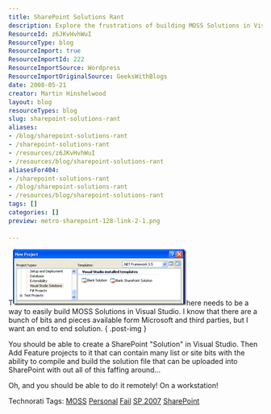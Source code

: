 ```yaml
---
title: SharePoint Solutions Rant
description: Explore the frustrations of building MOSS Solutions in Visual Studio. Discover the need for a streamlined, end-to-end SharePoint development process!
ResourceId: z6JKvHvhWuI
ResourceType: blog
ResourceImport: true
ResourceImportId: 222
ResourceImportSource: Wordpress
ResourceImportOriginalSource: GeeksWithBlogs
date: 2008-05-21
creator: Martin Hinshelwood
layout: blog
resourceTypes: blog
slug: sharepoint-solutions-rant
aliases:
- /blog/sharepoint-solutions-rant
- /sharepoint-solutions-rant
- /resources/z6JKvHvhWuI
- /resources/blog/sharepoint-solutions-rant
aliasesFor404:
- /sharepoint-solutions-rant
- /blog/sharepoint-solutions-rant
- /resources/blog/sharepoint-solutions-rant
tags: []
categories: []
preview: metro-sharepoint-128-link-2-1.png

---
```

<Rant>

T[![image](images/SharePointSolutionsRant_8482-image_thumb-1-2.png)](http://blog.hinshelwood.com/files/2011/05/GWB-WindowsLiveWriter-SharePointSolutionsRant_8482-image_2.png)here needs to be a way to easily build MOSS Solutions in Visual Studio. I know that there are a bunch of bits and pieces available form Microsoft and third parties, but I want an end to end solution.
{ .post-img }

You should be able to create a SharePoint "Solution" in Visual Studio. Then Add Feature projects to it that can contain many list or site bits with the ability to compile and build the solution file that can be uploaded into SharePoint with out all of this faffing around...

Oh, and you should be able to do it remotely! On a workstation!

</Rant>

Technorati Tags: [MOSS](http://technorati.com/tags/MOSS) [Personal](http://technorati.com/tags/Personal) [Fail](http://technorati.com/tags/Fail) [SP 2007](http://technorati.com/tags/SP+2007) [SharePoint](http://technorati.com/tags/SharePoint)

